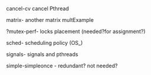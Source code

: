 cancel-cv            cancel Pthread

matrix-              another matrix multExample

?mutex-perf-         locks placement (needed?for assignment?)

sched-               scheduling policy (OS_)

signals-             signals and pthreads

simple-simpleonce -  redundant? not needed?
